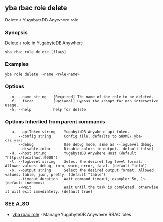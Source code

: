 ## yba rbac role delete

Delete a YugabyteDB Anywhere role

### Synopsis

Delete a role in YugabyteDB Anywhere

```
yba rbac role delete [flags]
```

### Examples

```
yba role delete --name <role-name>
```

### Options

```
  -n, --name string   [Required] The name of the role to be deleted.
  -f, --force         [Optional] Bypass the prompt for non-interactive usage.
  -h, --help          help for delete
```

### Options inherited from parent commands

```
  -a, --apiToken string    YugabyteDB Anywhere api token.
      --config string      Config file, defaults to $HOME/.yba-cli.yaml
      --debug              Use debug mode, same as --logLevel debug.
      --disable-color      Disable colors in output. (default false)
  -H, --host string        YugabyteDB Anywhere Host (default "http://localhost:9000")
  -l, --logLevel string    Select the desired log level format. Allowed values: debug, info, warn, error, fatal. (default "info")
  -o, --output string      Select the desired output format. Allowed values: table, json, pretty. (default "table")
      --timeout duration   Wait command timeout, example: 5m, 1h. (default 168h0m0s)
      --wait               Wait until the task is completed, otherwise it will exit immediately. (default true)
```

### SEE ALSO

* [yba rbac role](yba_rbac_role.md)	 - Manage YugabyteDB Anywhere RBAC roles

